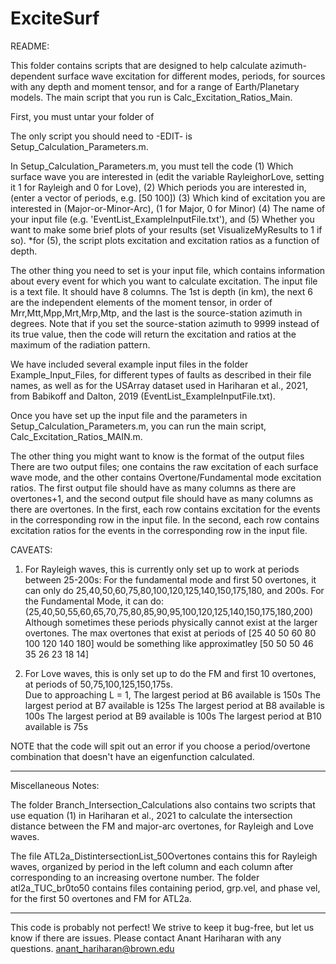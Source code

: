# ExciteSurf
README: 

This folder contains scripts that are designed to help calculate azimuth-dependent surface wave excitation for different modes, periods, for sources with any depth and moment tensor, and for a range of Earth/Planetary models. 
The main script that you run is Calc_Excitation_Ratios_Main. 

First, you must untar your folder of 

The only script you should need to -EDIT- is Setup_Calculation_Parameters.m.

In Setup_Calculation_Parameters.m, you must tell the code 
(1) Which surface wave you are interested in (edit the variable RayleighorLove, setting it 1 for Rayleigh and 0 for Love), 
(2) Which periods you are interested in, (enter a vector of periods, e.g. [50 100])
(3) Which kind of excitation you are interested in (Major-or-Minor-Arc), (1 for Major, 0 for Minor) 
(4) The name of your input file (e.g. 'EventList_ExampleInputFile.txt'), and 
(5) Whether you want to make some brief plots of your results (set VisualizeMyResults to 1 if so).
*for (5), the script plots excitation and excitation ratios as a function of depth. 

The other thing you need to set is your input file, which contains information 
about every event for which you want to calculate excitation.
The input file is a text file. It should have 8 columns. 
The 1st is depth (in km), 
the next 6 are the independent elements of the moment tensor, in order of Mrr,Mtt,Mpp,Mrt,Mrp,Mtp, 
and the last is the source-station azimuth in degrees. 
Note that if you set the source-station azimuth to 9999 instead of its true 
value, then the code will return the excitation and ratios at the maximum of the radiation pattern. 

We have included several example input files in the folder Example_Input_Files, for different types of faults
as described in their file names, as well as for the USArray dataset used in Hariharan et al., 2021, from Babikoff 
and Dalton, 2019 (EventList_ExampleInputFile.txt).

Once you have set up the input file and the parameters in Setup_Calculation_Parameters.m,
you can run the main script, Calc_Excitation_Ratios_MAIN.m. 

The other thing you might want to know is the format of the output files 
There are two output files; one contains the raw excitation of each surface wave mode,
and the other contains Overtone/Fundamental mode excitation ratios.
The first output file should have as many columns as there are overtones+1, 
and the second output file should have as many columns as there are overtones. 
In the first, each row contains excitation for the events in the corresponding row in the input file. 
In the second, each row contains excitation ratios for the events in the corresponding row in the input file. 

CAVEATS:
1) For Rayleigh waves, this is currently only set up to work at periods between 25-200s: For the fundamental mode
 and first 50 overtones, it can only do 25,40,50,60,75,80,100,120,125,140,150,175,180, and 200s. 
For the Fundamental Mode, it can do: (25,40,50,55,60,65,70,75,80,85,90,95,100,120,125,140,150,175,180,200)
Although sometimes these periods physically cannot exist at the larger overtones.
The max overtones that exist at periods of [25 40 50 60 80 100 120 140 180] 
would be something like approximatley [50 50 50 46 35 26 23 18 14] 

2) For Love waves, this is only set up to do the FM and first 10 overtones, 
at periods of 50,75,100,125,150,175s.  
Due to approaching L = 1, 
The largest period at B6  available is 150s
The largest period at B7 available is 125s
The largest period at B8 available is 100s
The largest period at B9 available is 100s
The largest period at B10 available is 75s

NOTE that the code will spit out an error if you choose a period/overtone
combination that doesn't have an eigenfunction calculated.  

----
Miscellaneous Notes: 

The folder Branch_Intersection_Calculations also contains two scripts that use equation (1)
in Hariharan et al., 2021 to calculate the intersection distance between the FM and
major-arc overtones, for Rayleigh and Love waves. 

The file ATL2a_DistintersectionList_50Overtones contains this for Rayleigh waves, organized by period
in the left column and each column after corresponding to an increasing overtone number. 
The folder atl2a_TUC_br0to50 contains files containing period, grp.vel, and phase vel, for the first 50 overtones and FM for ATL2a.

----

This code is probably not perfect!
We strive to keep it bug-free, but let us know if there are issues.
Please contact Anant Hariharan with any questions. 
anant_hariharan@brown.edu
